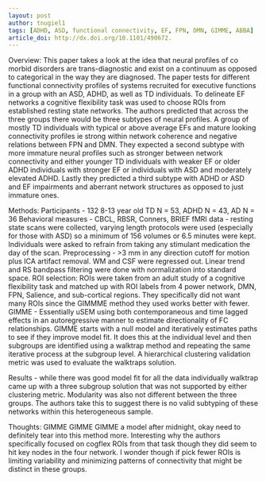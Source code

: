 ```yaml
---
layout: post
author: tnugiel1
tags: [ADHD, ASD, functional connectivity, EF, FPN, DMN, GIMME, ABBA]
article_doi: http://dx.doi.org/10.1101/490672. 
---
```


Overview: This paper takes a look at the idea that neural profiles of co morbid disorders are trans-diagnostic and exist on a continuum as opposed to categorical in the way they are diagnosed. The paper tests for different functional connectivity profiles of systems recruited for executive functions in a group with an ASD, ADHD, as well as TD individuals. To delineate EF networks a cognitive flexibility task was used to choose ROIs from established resting state networks. The authors predicted that across the three groups there would be three subtypes of neural profiles. A group of mostly TD individuals with typical or above average EFs and mature looking connectivity profiles ie strong within network coherence and negative relations between FPN and DMN. They expected a second subtype with more immature neural profiles such as stronger between network connectivity and either younger TD individuals with weaker EF or older ADHD individuals with stronger EF or individuals with ASD and moderately elevated ADHD. Lastly they predicted a third subtype with ADHD or ASD and EF impairments and aberrant network structures as opposed to just immature ones. 

Methods: Participants - 132 8-13 year old TD N = 53, ADHD N = 43, AD N = 36 
Behavioral measures - CBCL, RBSR, Conners, BRIEF
fMRI data  - resting state scans were collected, varying length protocols were used (especially for those with ASD) so a minimum of 156 volumes or 6.5 minutes were kept. Individuals were asked to refrain from taking any stimulant medication the day of the scan.
Preprocessing - >3 mm in any direction cutoff for motion plus ICA artifact removal. WM and CSF were regressed out. Linear trend and RS bandpass filtering were done with normalization into standard space. 
ROI selection: ROIs were taken from an adult study of a cognitive flexibility task and matched up with ROI labels from 4 power network, DMN, FPN, Salience, and sub-cortical regions. They specifically did not want many ROIs since the GIMMME method they used works better with fewer.
GIMME - Essentially uSEM using both contemporaneous and time lagged effects in an autoregressive manner to estimate directionality of FC relationships. GIMME starts with a null model and iteratively estimates paths to see if they improve model fit. It does this at the individual level and then subgroups are identified using a walktrap method and repeating the same iterative process at the subgroup level. A hierarchical clustering validation metric was used to evaluate the walktraps solution.

Results - while there was good model fit for all the data individually walktrap came up with a three subgroup solution that was not supported by either clustering metric. Modularity was also not different between the three groups. The authors take this to suggest there is no valid subtyping of these networks within this heterogeneous sample. 


Thoughts: GIMME GIMME GIMME a model after midnight, okay need to definitely tear into this method more. Interesting why the authors specifically focused on cogflex ROIs from that task though they did seem to hit key nodes in the four network. I wonder though if pick fewer ROIs is limiting variability and minimizing patterns of connectivity that might be distinct in these groups. 
